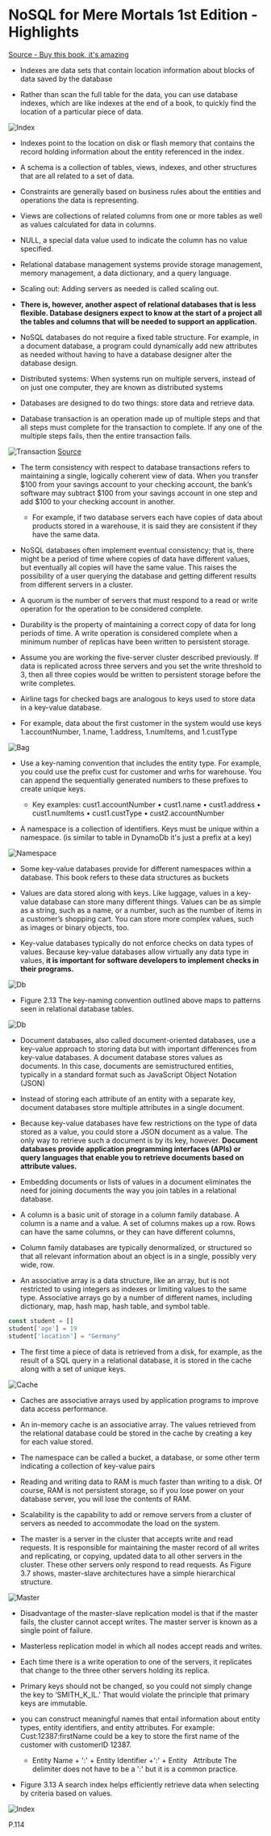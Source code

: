 # NoSQL for Mere Mortals 1st Edition - Highlights

[Source - Buy this book, it's amazing](https://www.amazon.com/NoSQL-Mere-Mortals-Dan-Sullivan/dp/0134023218)

* Indexes are data sets that contain location information about blocks of data saved by the database

* Rather than scan the full table for the data, you can use database indexes, which are like indexes at the end of a book, to quickly find the location of a particular piece of data.

![Index](./images/index-table-example.png)

* Indexes point to the location on disk or flash memory that contains the record holding information about the entity referenced in the index.

* A schema is a collection of tables, views, indexes, and other structures that are all related to a set of data.

* Constraints are generally based on business rules about the entities and operations the data is representing.

* Views are collections of related columns from one or more tables as well as values calculated for data in columns.

* NULL, a special data value used to indicate the column has no value specified.

* Relational database management systems provide storage management, memory management, a data dictionary, and a query language.

* Scaling out: Adding servers as needed is called scaling out.

* **There is, however, another aspect of relational databases that is less flexible. Database designers expect to know at the start of a project all the tables and columns that will be needed to support an application.**

* NoSQL databases do not require a fixed table structure. For example, in a document database, a program could dynamically add new attributes as needed without having to have a database designer alter the database design.

* Distributed systems: When systems run on multiple servers, instead of on just one computer, they are known as distributed systems

* Databases are designed to do two things: store data and retrieve data.

* Database transaction is an operation made up of multiple steps and that all steps must complete for the transaction to complete. If any one of the multiple steps fails, then the entire transaction fails.

![Transaction](/images/transaction-workflow1.gif)
[Source](https://vladmihalcea.com/a-beginners-guide-to-acid-and-database-transactions/)

* The term consistency with respect to database transactions refers to maintaining a single, logically coherent view of data. When you transfer $100 from your savings account to your checking account, the bank’s software may subtract $100 from your savings account in one step and add $100 to your checking account in another.
    * For example, if two database servers each have copies of data about products stored in a warehouse, it is said they are consistent if they have the same data.

* NoSQL databases often implement eventual consistency; that is, there might be a period of time where copies of data have different values, but eventually all copies will have the same value. This raises the possibility of a user querying the database and getting different results from different servers in a cluster.

* A quorum is the number of servers that must respond to a read or write operation for the operation to be considered complete.

* Durability is the property of maintaining a correct copy of data for long periods of time. A write operation is considered complete when a minimum number of replicas have been written to persistent storage.

* Assume you are working the five-server cluster described previously. If data is replicated across three servers and you set the write threshold to 3, then all three copies would be written to persistent storage before the write completes.

* Airline tags for checked bags are analogous to keys used to store data in a key-value database.

* For example, data about the first customer in the system would use keys 1.accountNumber, 1.name, 1.address, 1.numItems, and 1.custType

![Bag](./images/key-bag-example.png)

* Use a key-naming convention that includes the entity type. For example, you could use the prefix cust for customer and wrhs for warehouse. You can append the sequentially generated numbers to these prefixes to create unique keys.
    * Key examples: cust1.accountNumber • cust1.name • cust1.address • cust1.numItems • cust1.custType • cust2.accountNumber

* A namespace is a collection of identifiers. Keys must be unique within a namespace. (is similar to table in DynamoDb it's just a prefix at a key)

![Namespace](./images/namespace-buckets-example.png)

* Some key-value databases provide for different namespaces within a database. This book refers to these data structures as buckets

* Values are data stored along with keys. Like luggage, values in a key-value database can store many different things. Values can be as simple as a string, such as a name, or a number, such as the number of items in a customer’s shopping cart. You can store more complex values, such as images or binary objects, too.

* Key-value databases typically do not enforce checks on data types of values. Because key-value databases allow virtually any data type in values, **it is important for software developers to implement checks in their programs.**

![Db](./images/keys-values-simple-db.png)

* Figure 2.13 The key-naming convention outlined above maps to patterns seen in relational database tables.

![Db](./images/table-structure-as-key.png)

* Document databases, also called document-oriented databases, use a key-value approach to storing data but with important differences from key-value databases. A document database stores values as documents. In this case, documents are semistructured entities, typically in a standard format such as JavaScript Object Notation (JSON)

* Instead of storing each attribute of an entity with a separate key, document databases store multiple attributes in a single document.

* Because key-value databases have few restrictions on the type of data stored as a value, you could store a JSON document as a value. The only way to retrieve such a document is by its key, however. **Document databases provide application programming interfaces (APIs) or query languages that enable you to retrieve documents based on attribute values.**

* Embedding documents or lists of values in a document eliminates the need for joining documents the way you join tables in a relational database.

* A column is a basic unit of storage in a column family database. A column is a name and a value. A set of columns makes up a row. Rows can have the same columns, or they can have different columns,

* Column family databases are typically denormalized, or structured so that all relevant information about an object is in a single, possibly very wide, row.

* An associative array is a data structure, like an array, but is not restricted to using integers as indexes or limiting values to the same type. Associative arrays go by a number of different names, including dictionary, map, hash map, hash table, and symbol table.

```js
const student = []
student['age'] = 19
student['location'] = "Germany"
```

* The first time a piece of data is retrieved from a disk, for example, as the result of a SQL query in a relational database, it is stored in the cache along with a set of unique keys.

![Cache](./images/cache-associative-array.png) 

* Caches are associative arrays used by application programs to improve data access performance.

* An in-memory cache is an associative array. The values retrieved from the relational database could be stored in the cache by creating a key for each value stored.

* The namespace can be called a bucket, a database, or some other term indicating a collection of key-value pairs

* Reading and writing data to RAM is much faster than writing to a disk. Of course, RAM is not persistent storage, so if you lose power on your database server, you will lose the contents of RAM.

* Scalability is the capability to add or remove servers from a cluster of servers as needed to accommodate the load on the system.

* The master is a server in the cluster that accepts write and read requests. It is responsible for maintaining the master record of all writes and replicating, or copying, updated data to all other servers in the cluster. These other servers only respond to read requests. As Figure 3.7 shows, master-slave architectures have a simple hierarchical structure.

![Master](./images/master-slave-relationship.png)

* Disadvantage of the master-slave replication model is that if the master fails, the cluster cannot accept writes. The master server is known as a single point of failure.

* Masterless replication model in which all nodes accept reads and writes.

* Each time there is a write operation to one of the servers, it replicates that change to the three other servers holding its replica.

* Primary keys should not be changed, so you could not simply change the key to ‘SMITH_K_IL.’ That would violate the principle that primary keys are immutable.

* you can construct meaningful names that entail information about entity types, entity identifiers, and entity attributes. For example: Cust:12387:firstName could be a key to store the first name of the customer with customerID 12387.
    * Entity Name + ':' + Entity Identifier +':' + Entity   Attribute The delimiter does not have to be a ':' but it is a common practice.

* Figure 3.13 A search index helps efficiently retrieve data when selecting by criteria based on values.

![Index](/images/index-based-on-values.png)

P.114





































